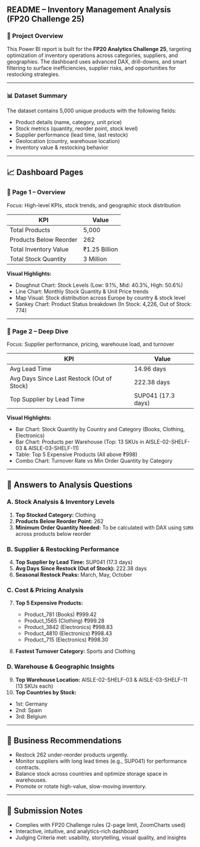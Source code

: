 ## README – Inventory Management Analysis (FP20 Challenge 25)

### 🧠 Project Overview
This Power BI report is built for the **FP20 Analytics Challenge 25**, targeting optimization of inventory operations across categories, suppliers, and geographies. The dashboard uses advanced DAX, drill-downs, and smart filtering to surface inefficiencies, supplier risks, and opportunities for restocking strategies.

---

### 📊 Dataset Summary
The dataset contains 5,000 unique products with the following fields:
- Product details (name, category, unit price)
- Stock metrics (quantity, reorder point, stock level)
- Supplier performance (lead time, last restock)
- Geolocation (country, warehouse location)
- Inventory value & restocking behavior

---

## 📈 Dashboard Pages

### 🔹 **Page 1 – Overview**
Focus: High-level KPIs, stock trends, and geographic stock distribution

| KPI | Value |
|-----|-------|
| Total Products | 5,000 |
| Products Below Reorder | 262 |
| Total Inventory Value | ₹1.25 Billion |
| Total Stock Quantity | 3 Million |

**Visual Highlights:**
- Doughnut Chart: Stock Levels (Low: 9.1%, Mid: 40.3%, High: 50.6%)
- Line Chart: Monthly Stock Quantity & Unit Price trends
- Map Visual: Stock distribution across Europe by country & stock level
- Sankey Chart: Product Status breakdown (In Stock: 4,226, Out of Stock: 774)

---

### 🔹 **Page 2 – Deep Dive**
Focus: Supplier performance, pricing, warehouse load, and turnover

| KPI | Value |
|-----|-------|
| Avg Lead Time | 14.96 days |
| Avg Days Since Last Restock (Out of Stock) | 222.38 days |
| Top Supplier by Lead Time | SUP041 (17.3 days) |

**Visual Highlights:**
- Bar Chart: Stock Quantity by Country and Category (Books, Clothing, Electronics)
- Bar Chart: Products per Warehouse (Top: 13 SKUs in AISLE-02-SHELF-03 & AISLE-03-SHELF-11)
- Table: Top 5 Expensive Products (All above ₹998)
- Combo Chart: Turnover Rate vs Min Order Quantity by Category

---

## 🧐 Answers to Analysis Questions

### A. Stock Analysis & Inventory Levels
1. **Top Stocked Category:** Clothing
2. **Products Below Reorder Point:** 262
3. **Minimum Order Quantity Needed:** To be calculated with DAX using `SUMX` across products below reorder

### B. Supplier & Restocking Performance
4. **Top Supplier by Lead Time:** SUP041 (17.3 days)
5. **Avg Days Since Restock (Out of Stock):** 222.38 days
6. **Seasonal Restock Peaks:** March, May, October

### C. Cost & Pricing Analysis
7. **Top 5 Expensive Products:**
   - Product_781 (Books) ₹999.42
   - Product_1565 (Clothing) ₹999.28
   - Product_3842 (Electronics) ₹998.83
   - Product_4810 (Electronics) ₹998.43
   - Product_715 (Electronics) ₹998.30

8. **Fastest Turnover Category:** Sports and Clothing

### D. Warehouse & Geographic Insights
9. **Top Warehouse Location:** AISLE-02-SHELF-03 & AISLE-03-SHELF-11 (13 SKUs each)
10. **Top Countries by Stock:**
   - 1st: Germany
   - 2nd: Spain
   - 3rd: Belgium

---

## 🧰 Business Recommendations
- Restock 262 under-reorder products urgently.
- Monitor suppliers with long lead times (e.g., SUP041) for performance contracts.
- Balance stock across countries and optimize storage space in warehouses.
- Promote or rotate high-value, slow-moving inventory.

---

## 🚀 Submission Notes
- Complies with FP20 Challenge rules (2-page limit, ZoomCharts used)
- Interactive, intuitive, and analytics-rich dashboard
- Judging Criteria met: usability, storytelling, visual quality, and insights



